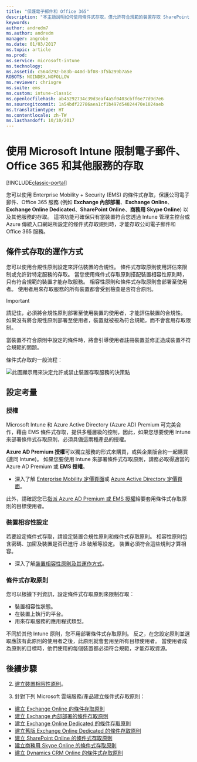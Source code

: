 ```yaml
---
title: "保護電子郵件和 Office 365"
description: "本主題說明如何使用條件式存取，僅允許符合規範的裝置存取 SharePoint Online 與其他服務上的公司電子郵件和公司資料。"
keywords: 
author: andredm7
ms.author: andredm
manager: angrobe
ms.date: 01/03/2017
ms.topic: article
ms.prod: 
ms.service: microsoft-intune
ms.technology: 
ms.assetid: c564d292-b83b-440d-bf08-3f5b299b7a5e
ROBOTS: NOINDEX,NOFOLLOW
ms.reviewer: chrisgre
ms.suite: ems
ms.custom: intune-classic
ms.openlocfilehash: ab45292734c39d3eaf4a5f0403cbff6e77d9d7e6
ms.sourcegitcommit: 1a54bdf22786aea1cf1b497d54024470e1024aeb
ms.translationtype: HT
ms.contentlocale: zh-TW
ms.lasthandoff: 10/10/2017
---
```

# <a name="protect-access-to-email-office-365-and-other-services-with-microsoft-intune"></a>使用 Microsoft Intune 限制電子郵件、Office 365 和其他服務的存取

[!INCLUDE[classic-portal](../includes/classic-portal.md)]

您可以使用 Enterprise Mobility + Security (EMS) 的條件式存取，保護公司電子郵件、Office 365 服務 (例如 **Exchange 內部部署**、**Exchange Online**、**Exchange Online Dedicated**、**SharePoint Online**、**商務用 Skype Online**) 以及其他服務的存取。 這項功能可確保只有當裝置符合您透過 Intune 管理主控台或 Azure 傳統入口網站所設定的條件式存取規則時，才能存取公司電子郵件和 Office 365 服務。
## <a name="how-does-conditional-access-work"></a>條件式存取的運作方式
您可以使用合規性原則設定來評估裝置的合規性。 條件式存取原則使用評估來限制或允許對特定服務的存取。 當您使用條件式存取原則搭配裝置相容性原則時，只有符合規範的裝置才能存取服務。 相容性原則和條件式存取原則會部署至使用者。 使用者用來存取服務的所有裝置都會受到檢查是否符合原則。

> [!IMPORTANT]
> 請記住，必須將合規性原則部署至使用裝置的使用者，才能評估裝置的合規性。
> 如果沒有將合規性原則部署至使用者，裝置就被視為符合規範，而不會套用存取限制。

當裝置不符合原則中設定的條件時，將會引導使用者註冊裝置並修正造成裝置不符合規範的問題。

條件式存取的一般流程︰

![此圖顯示用來決定允許或禁止裝置存取服務的決策點](../media/ConditionalAccess4.png)

## <a name="setup-considerations"></a>設定考量

### <a name="licensing"></a>授權

Microsoft Intune 和 Azure Active Directory (Azure AD) Premium 可完美合作，藉由 EMS 條件式存取，提供多種層級的控制，因此，如果您想要使用 Intune 來部署條件式存取原則，必須具備這兩種產品的授權。

**Azure AD Premium 授權**可以獨立服務的形式來購買，或與企業版合約一起購買 (連同 Intune)。 如果您要使用 Intune 來部署條件式存取原則，請務必取得適當的 Azure AD Premium 或 **EMS 授權**。

- 深入了解 [Enterprise Mobility 定價頁面](https://www.microsoft.com/cloud-platform/enterprise-mobility-pricing)或 [Azure Active Directory 定價頁面](https://azure.microsoft.com/pricing/details/active-directory/)。

此外，請確認您已[指派 Azure AD Premium 或 EMS 授權](/intune/licenses-assign)給要套用條件式存取原則的目標使用者。

### <a name="device-compliance-settings"></a>裝置相容性設定

若要設定條件式存取，請設定裝置合規性原則和條件式存取原則。 相容性原則包含密碼、加密及裝置是否已進行 JB 破解等設定。 裝置必須符合這些規則才算相容。

- 深入了解[裝置相容性原則及其運作方式](introduction-to-device-compliance-policies-in-microsoft-intune.md)。

### <a name="conditional-access-policy"></a>條件式存取原則

您可以根據下列資訊，設定條件式存取原則來限制存取︰
- 裝置相容性狀態。
- 在裝置上執行的平台。
- 用來存取服務的應用程式類型。

不同於其他 Intune 原則，您不用部署條件式存取原則。 反之，在您設定原則並選取應該有此原則的使用者之後，此原則就會套用至所有目標使用者。 當使用者成為原則的目標時，他們使用的每個裝置都必須符合規範，才能存取資源。


## <a name="next-steps"></a>後續步驟


2. [建立裝置相容性原則](create-a-device-compliance-policy-in-microsoft-intune.md)。

2.  針對下列 Microsoft 雲端服務/產品建立條件式存取原則：

  - [建立 Exchange Online 的條件存取原則](restrict-access-to-exchange-online-with-microsoft-intune.md)
  - [建立 Exchange 內部部署的條件存取原則](restrict-access-to-exchange-onpremises-with-microsoft-intune.md)
  - [建立 Exchange Online Dedicated 的條件存取原則](restrict-access-to-exchange-online-with-microsoft-intune.md)
  - [建立舊版 Exchange Online Dedicated 的條件存取原則](restrict-access-to-exchange-onpremises-with-microsoft-intune.md)
  - [建立 SharePoint Online 的條件式存取原則](restrict-access-to-sharepoint-online-with-microsoft-intune.md)
  - [建立商務用 Skype Online 的條件式存取原則](restrict-access-to-skype-for-business-online-with-microsoft-intune.md)
  - [建立 Dynamics CRM Online 的條件式存取原則](restrict-access-to-dynamics-crm-online-with-microsoft-intune.md)
